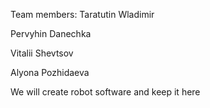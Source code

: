 Team members:
Taratutin Wladimir

Pervyhin Danechka

Vitalii Shevtsov

Alyona Pozhidaeva

We will create robot software and keep it here
